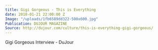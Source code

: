 ```yaml
---
title: Gigi Gorgeous - This is Everything
date: 2018-01-21 22:00:00 Z
Image: "/uploads/1fb6589dd322-500x600.jpg"
Publication: DUJOUR MAGAZINE
Source: http://dujour.com/culture/this-is-everything-gigi-gorgeous/
---
```


Gigi Gorgeous Interview - DuJour